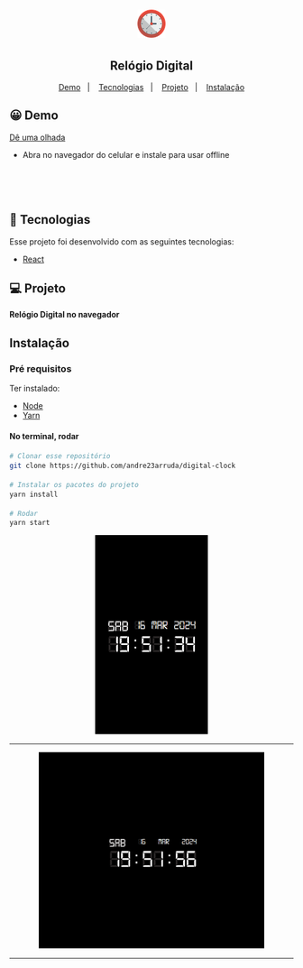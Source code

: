 <h1 align="center">
    <img alt="Relógio Digital" src="./.github/icon.png" width="50px" />
</h1>

<h2 align="center">
  Relógio Digital
</h2>

<p align="center">
  <a href="#-demo">Demo</a>&nbsp;&nbsp;&nbsp;|&nbsp;&nbsp;&nbsp;
  <a href="#-tecnologias">Tecnologias</a>&nbsp;&nbsp;&nbsp;|&nbsp;&nbsp;&nbsp;
  <a href="#-projeto">Projeto</a>&nbsp;&nbsp;&nbsp;|&nbsp;&nbsp;&nbsp;
  <a href="#instalação">Instalação</a>
</p>

## 😀 Demo
<a href="https://andrearruda-clock.vercel.app">Dê uma olhada</a>
- Abra no navegador do celular e instale para usar offline
<br/>
<br/>
<br/>

## 🚀 Tecnologias
Esse projeto foi desenvolvido com as seguintes tecnologias:

- [React](https://reactjs.org)

## 💻 Projeto
**Relógio Digital no navegador**

## Instalação
### Pré requisitos
Ter instalado:
- [Node](https://nodejs.org/en/download/)
- [Yarn](https://classic.yarnpkg.com/en/docs/install/)

#### No terminal, rodar
```sh
# Clonar esse repositório
git clone https://github.com/andre23arruda/digital-clock

# Instalar os pacotes do projeto
yarn install

# Rodar
yarn start
```

<div align="center">
    <img alt="Screen 1" title="Screen 1" src=".github/screen_1.png" width="200px" />
</div>
<hr>
<div align="center">
    <img alt="Screen 2" title="Screen 2" src=".github/screen_2.png" width="400px" />
</div>
<hr>